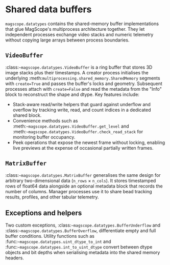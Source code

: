 # Shared data buffers

`magscope.datatypes` contains the shared-memory buffer implementations that glue
MagScope's multiprocess architecture together. They let independent processes
exchange video stacks and numeric telemetry without copying large arrays between
process boundaries.

## `VideoBuffer`

:class:`~magscope.datatypes.VideoBuffer` is a ring buffer that stores 3D image
stacks plus their timestamps. A creator process initialises the underlying
:meth:`multiprocessing.shared_memory.SharedMemory` segments with ``create=True``
and passes the buffer's locks and geometry. Subsequent processes attach with
``create=False`` and read the metadata from the "Info" block to reconstruct the
shape and dtype. Key features include:

* Stack-aware read/write helpers that guard against underflow and overflow by
  tracking write, read, and count indices in a dedicated shared block.
* Convenience methods such as :meth:`~magscope.datatypes.VideoBuffer.get_level`
  and :meth:`~magscope.datatypes.VideoBuffer.check_read_stack` for monitoring
  buffer occupancy.
* Peek operations that expose the newest frame without locking, enabling live
  previews at the expense of occasional partially written frames.

## `MatrixBuffer`

:class:`~magscope.datatypes.MatrixBuffer` generalises the same design for
arbitrary two-dimensional data (``n_rows`` × ``n_cols``). It stores timestamped
rows of float64 data alongside an optional metadata block that records the
number of columns. Manager processes use it to share bead tracking results,
profiles, and other tabular telemetry.

## Exceptions and helpers

Two custom exceptions, :class:`~magscope.datatypes.BufferUnderflow` and
:class:`~magscope.datatypes.BufferOverflow`, differentiate empty and full buffer
conditions. Utility functions such as :func:`~magscope.datatypes.uint_dtype_to_int`
and :func:`~magscope.datatypes.int_to_uint_dtype` convert between dtype objects
and bit depths when serialising metadata into the shared memory headers.
